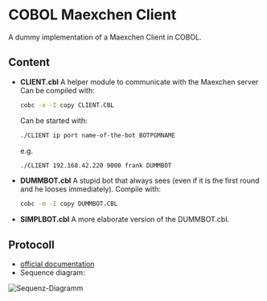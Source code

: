 COBOL Maexchen Client
============

A dummy implementation of a Maexchen Client in COBOL.

Content
----------
- **CLIENT.cbl** A helper module to communicate with the Maexchen server
  Can be compiled with:
  ```bash
  cobc -x -I copy CLIENT.CBL
  ```
  
  Can be started with:
  ```bash
  ./CLIENT ip port name-of-the-bot BOTPGMNAME
  ```
  e.g.
  ```bash
  ./CLIENT 192.168.42.220 9000 frank DUMMBOT
  ```
- **DUMMBOT.cbl** A stupid bot that always sees (even if it is the first round and he looses immediately).
  Compile with:
  ```bash
  cobc -m -I copy DUMMBOT.CBL
  ```
- **SIMPLBOT.cbl** A more elaborate version of the DUMMBOT.cbl.

Protocoll
----------
- [official documentation](https://github.com/conradthukral/maexchen/blob/master/protokoll.markdown)
- Sequence diagram:

![Sequenz-Diagramm](http://www.plantuml.com/plantuml/png/lLNTZff05Bu_J_4zG4tQNchIB869iQ7GCDXcBsVnr4wAWu5nRmplNWQmn2AiJJTBp6YOy_sSRtvygAmgxUcG4nsR7phJHsKi99VFN5wzydFDnXAPmZ9AlVzfKVou57PVK1PPMuPdLMhrbFCIKYJVHBBu8gJqre8w6bTPTPYXiYzPfF6Y0n6R7PmUNGGMdteVIoIyrvKjDPSdiqSYrXkPYaG4w2LSROTQ4kL5SSGjadWR1P2fbwIRQBqws-8NcnfppvWUd-DDD629W5ab4QpEPN5olPqEJrpMgtDM70uA5H-vL9Pto7NLnclKWQkQWB4eG83ABJ9bCiuR407JohuN-I9ifLbLXQaxWblC171USJVT9lSUje21rOqR0cxhV0szHv4qSc4eLsVdlCP_FGJSDDY-dxJXHL7Ji2-2tiFglDCPVtZdne_rB2URtS0zaUPZl4sGRfDXmU_hG-MsZOQ02Gljz1zMkaA_JU8ptkwnuto8u3hlYPJkbnuMz3RnbB7xjyGhnzGV7Ya4ZK2JmAPwrD08DRa1ldjHAf76JhHlSLuE_oBY-UdM2n5i_bg2rzJe6mbZcVODNEwfbrG036Ut7yVyqeyJyS8rkpmMsjY9svRGVXp_GpEuFypV)
  
  
